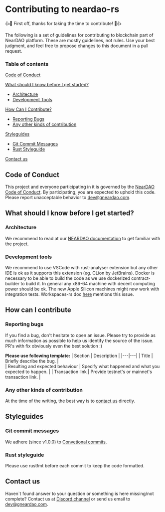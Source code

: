 # Contributing to neardao-rs

:+1::tada: First off, thanks for taking the time to contribute! :tada::+1:

The following is a set of guidelines for contributing to blockchain part of NearDAO platform. These are mostly guidelines, not rules. Use your best judgment, and feel free to propose changes to this document in a pull request.

### Table of contents

[Code of Conduct](#code-of-conduct)

[What should I know before I get started?](#what-should-i-know-before-i-get-started)

- [Architecture](#architecture)
- [Development Tools](#development-tools)

[How Can I Contribute?](#how-can-i-contribute)

- [Reporting Bugs](#reporting-bugs)
- [Any other kinds of contribution](#any-other-kinds-of-contribution)

[Styleguides](#styleguides)

- [Git Commit Messages](#git-commit-messages)
- [Rust Styleguide](#rust-styleguide)

[Contact us](#contact-us)

## Code of Conduct

This project and everyone participating in it is governed by the [NearDAO Code of Conduct](CODE_OF_CONDUCT.md). By participating, you are expected to uphold this code. Please report unacceptable behavior to [dev@gneardao.com](mailto:dev@gneardao.com).

## What should I know before I get started?

### Architecture

We recommend to read at our [NEARDAO documentation](https://info-128.gitbook.io/neardao/) to get familiar with the project.

### Development tools

We recommend to use VSCode with rust-analyser extension but any other IDE is ok as it supports this extension (eg. CLion by JetBrains).
Docker is necessary to be able to build the code as we use dockerized contract-builder to build it.
In general any x86-64 machine with decent computing power should be ok. The new Apple Silicon machines might now work with integration tests. Workspaces-rs doc [here](https://github.com/near/workspaces-rs#m1-macos) mentions this issue.

## How can I contribute

### Reporting bugs

If you find a bug, don't hesitate to open an issue. Please try to provide as much information as possible to help us identify the source of the issue. PR's with fix obviously even the best solution :)

**Please use following template:**
| Section | Description |
|---|---|
| Title | Briefly describe the bug. |  
| Resulting and expected behaviour | Specify what happened and what you expected to happen. |
| Transaction link | Provide testnet's or mainnet's transaction link. |

### Any other kinds of contribution

At the time of the writing, the best way is to [contact us](#contact-us) directly.

## Styleguides

### Git commit messages

We adhere (since v1.0.0) to [Convetional commits](https://www.conventionalcommits.org/en/v1.0.0/#summary).

### Rust styleguide

Please use rustfmt before each commit to keep the code formatted.

## Contact us

Haven`t found answer to your question or something is here missing/not complete? Contact us at [Discord channel](https://discord.gg/ED7Gj3tG) or send us email to [dev@gneardao.com](mailto:dev@gneardao.com).
